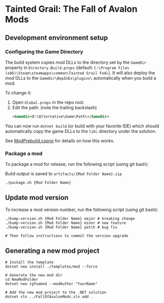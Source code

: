 # Tainted Grail: The Fall of Avalon Mods

## Development environment setup

### Configuring the Game Directory

The build system copies mod DLLs to the directory set by the `GameDir` property in `Directory.Build.props` (default:
`C:\Program Files (x86)\Steam\steamapps\common\Tainted Grail FoA\`).
It will also deploy the mod DLLs to the `GameDir\BepInEx\plugins\` automatically when you build a mod.

To change it:

1. Open `Global.props` in the repo root.
1. Edit the path: (note the trailing backslash)
   ```xml
   <GameDir>D:\Alternative\Game\Path\</GameDir>
   ```

You can now run `dotnet build` (or build with your favorite IDE) which should automatically copy the game DLLs to the
`lib\` directory under the solution.

See [ModPrebuild.csproj](ModPrebuild/ModPrebuild.csproj) for details on how this works.

### Package a mod

To package a mod for release, run the following script (using git bash):

Build output is saved to `artifacts/{Mod Folder Name}.zip`

```shell
./package.sh {Mod Folder Name}
```

## Update mod version

To increase a mod version number, run the following script (using git bash):

```shell
./bump-version.sh {Mod Folder Name} major # breaking change
./bump-version.sh {Mod Folder Name} minor # new feature
./bump-version.sh {Mod Folder Name} patch # bug fix

# Then follow instructions to commit the version upgrade
```

## Generating a new mod project

```shell
# Install the template
dotnet new install ./templates/mod --force

# Generate the new mod dir
cd NewModFolder
dotnet new tgfoamod --modAuthor "YourName"

# Add the new mod project to the .NET solution
dotnet sln ../FallOfAvalonMods.sln add .
```
